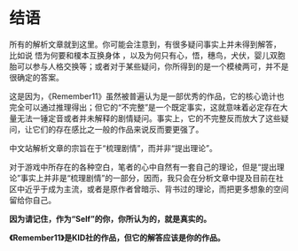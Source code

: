 # 结语

所有的解析文章就到这里。你可能会注意到，有很多疑问事实上并未得到解答，
比如说 悟为何要和榎本互换身体 ，以及为何只有心，悟，穗鸟，犬伏，婴儿双胞胎可以参与人格交换等；或者对于某些疑问，你所得到的是一个模棱两可，并不是很确定的答案。

这是因为，《Remember11》虽然被普遍认为是一部优秀的作品，它的核心诡计也完全可以通过推理得出；但它的“不完整”是一个既定事实，这就意味着必定存在大量无法一锤定音或者并未解释的剧情疑问。事实上，它的不完整反而放大了这些疑问，让它们的存在感比之一般的作品来说反而要更强了。

中文站解析文章的宗旨在于“梳理剧情”，而并非“提出理论”。

对于游戏中所存在的各种空白，笔者的心中自然有一套自己的理论，但是“提出理论”事实上并非是“梳理剧情”的一部分，因而，我只会在分析文章中提及目前在社区中近乎于成为主流，或者是原作者曾暗示、背书过的理论，而把更多想象的空间留给你自己。

**因为请记住，作为“Self”的你，你所认为的，就是真实的。**

**《Remember11》是KID社的作品，但它的解答应该是你的作品。**